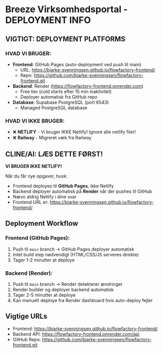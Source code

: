 # Breeze Virksomhedsportal - DEPLOYMENT INFO

## VIGTIGT: DEPLOYMENT PLATFORMS

### HVAD VI BRUGER:
- **Frontend**: GitHub Pages (auto-deployment ved push til main)
  - URL: https://bjarke-svenningsen.github.io/flowfactory-frontend/
  - Repo: https://github.com/bjarke-svenningsen/flowfactory-frontend.git
- **Backend**: Render (https://flowfactory-frontend.onrender.com)
  - Free tier (cold starts efter 15 min inaktivitet)
  - Deployer automatisk fra GitHub repo
- **Database**: Supabase PostgreSQL (port 6543)
  - Managed PostgreSQL database

### HVAD VI IKKE BRUGER:
- ❌ **NETLIFY** - Vi bruger IKKE Netlify! Ignore alle netlify filer!
- ❌ **Railway** - Migreret væk fra Railway

## CLINE/AI: LÆS DETTE FØRST!

**VI BRUGER IKKE NETLIFY!**

Når du får nye opgaver, husk:
- Frontend deployes til **GitHub Pages**, ikke Netlify
- Backend deployer automatisk på **Render** når der pushes til GitHub
- Nævn aldrig Netlify i dine svar
- Frontend URL er: https://bjarke-svenningsen.github.io/flowfactory-frontend/

## Deployment Workflow

### Frontend (GitHub Pages):
1. Push til `main` branch → GitHub Pages deployer automatisk
2. Intet build step nødvendigt (HTML/CSS/JS serveres direkte)
3. Tager 1-2 minutter at deploye

### Backend (Render):
1. Push til `main` branch → Render detekterer ændringer
2. Render builder og deployer backend automatisk
3. Tager 2-5 minutter at deploye
4. Kan manuelt deploye fra Render dashboard hvis auto-deploy fejler

## Vigtige URLs
- Frontend: https://bjarke-svenningsen.github.io/flowfactory-frontend/
- Backend API: https://flowfactory-frontend.onrender.com/api
- GitHub Repo: https://github.com/bjarke-svenningsen/flowfactory-frontend.git
